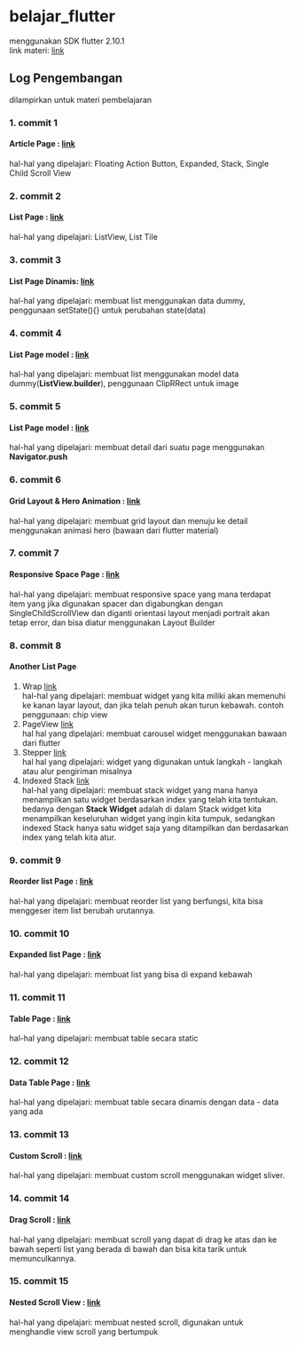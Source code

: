 # belajar_flutter
menggunakan SDK flutter 2.10.1  
link materi: [link](https://www.udemy.com/course/cara-cepat-belajar-flutter/)

## Log Pengembangan  
dilampirkan untuk materi pembelajaran  
<!-- 
### **UI List**
--------------------------- -->

### 1. commit 1  
#### Article Page : [link](https://github.com/muhammadfarros12/udemy-flutter-app/tree/a537896c5a8bc8d10fbf1f643fc96b96327b39d4)  
hal-hal yang dipelajari: Floating Action Button, Expanded, Stack, Single Child Scroll View  

### 2. commit 2  
#### List Page : [link](https://github.com/muhammadfarros12/udemy-flutter-app/tree/592d77a08a4db78dcff12e7d209e1343763194e3)  
hal-hal yang dipelajari: ListView, List Tile  

### 3. commit 3   
#### List Page Dinamis: [link](https://github.com/muhammadfarros12/udemy-flutter-app/tree/33c1402f15db6761629e84960e884ba89be5a08c)  
hal-hal yang dipelajari: membuat list menggunakan data dummy, penggunaan setState(){} untuk perubahan state(data)  

### 4. commit 4     
#### List Page model : [link](https://github.com/muhammadfarros12/udemy-flutter-app/tree/24f5b1e45fcf0b5d860e95f9553fd25ef740bf11)  
hal-hal yang dipelajari: membuat list menggunakan model data dummy(**ListView.builder**), penggunaan ClipRRect untuk image  

### 5. commit 5     
#### List Page model : [link](https://github.com/muhammadfarros12/udemy-flutter-app/tree/2ce9506d6e37159f6abf6062308869e7d545b676)  
hal-hal yang dipelajari: membuat detail dari suatu page menggunakan **Navigator.push** 

### 6. commit 6     
#### Grid Layout & Hero Animation : [link](https://github.com/muhammadfarros12/udemy-flutter-app/tree/2bc4cc5646a466fd939389b62716a8d556c22974)  
hal-hal yang dipelajari: membuat grid layout dan menuju ke detail menggunakan animasi hero (bawaan dari flutter material)

### 7. commit 7     
#### Responsive Space Page : [link](https://github.com/muhammadfarros12/udemy-flutter-app/tree/3c8f49094336e25da28d80015aa29ddcd4fcf343)  
hal-hal yang dipelajari: membuat responsive space yang mana terdapat item yang jika digunakan spacer dan digabungkan dengan SingleChildScrollView dan diganti orientasi layout menjadi portrait akan tetap error, dan bisa diatur menggunakan Layout Builder   

### 8. commit 8     
#### Another List Page
1. Wrap [link](https://github.com/muhammadfarros12/udemy-flutter-app/tree/49ad42d92038ee298933f0f4e192d7aacde1b8ec)  
hal-hal yang dipelajari: membuat widget yang kita miliki akan memenuhi ke kanan layar layout, dan jika telah penuh akan turun kebawah. contoh penggunaan: chip view   
3. PageView [link](https://github.com/muhammadfarros12/udemy-flutter-app/tree/67f68f0e7f37cb899a6eb4fb49b57b7012959fdb)  
hal hal yang dipelajari: membuat carousel widget menggunakan bawaan dari flutter  
5. Stepper [link](https://github.com/muhammadfarros12/udemy-flutter-app/tree/509c2074be1cfb601d3801c99a07519defe597e8)  
hal hal yang dipelajari: widget yang digunakan untuk langkah - langkah atau alur pengiriman misalnya  
7. Indexed Stack [link](https://github.com/muhammadfarros12/udemy-flutter-app/tree/f1b86f4cfd22b2248da0e007b2dc5dda73f84f81)    
hal-hal yang dipelajari: membuat stack widget yang mana hanya menampilkan satu widget berdasarkan index yang telah kita tentukan. bedanya dengan **Stack Widget** adalah di dalam Stack widget kita menampilkan keseluruhan widget yang ingin kita tumpuk, sedangkan indexed Stack hanya satu widget saja yang ditampilkan dan berdasarkan index yang telah kita atur.  

### 9. commit 9     
#### Reorder list Page : [link](https://github.com/muhammadfarros12/udemy-flutter-app/tree/5db62ae407a5e792015dd4d5c832c7238d0b77b4)  
hal-hal yang dipelajari: membuat reorder list yang berfungsi, kita bisa menggeser item list berubah urutannya.

### 10. commit 10     
#### Expanded list Page : [link](https://github.com/muhammadfarros12/udemy-flutter-app/tree/104f44cdbf06771ecc967416f70616271091f1e9)  
hal-hal yang dipelajari: membuat list yang bisa di expand kebawah

### 11. commit 11     
#### Table Page : [link](https://github.com/muhammadfarros12/udemy-flutter-app/tree/8c7b1c9e54bb3eb7d4c24ad161503c0814b7ba05)  
hal-hal yang dipelajari: membuat table secara static

### 12. commit 12     
#### Data Table Page : [link](https://github.com/muhammadfarros12/udemy-flutter-app/tree/91e6e2ba3d16b879609d14c766f1ee7025b06b1e)  
hal-hal yang dipelajari: membuat table secara dinamis dengan data - data yang ada

### 13. commit 13     
#### Custom Scroll : [link](https://github.com/muhammadfarros12/udemy-flutter-app/tree/293558f59d70d51b368647b944d9e57986b44989)  
hal-hal yang dipelajari: membuat custom scroll menggunakan widget sliver.

### 14. commit 14     
#### Drag Scroll : [link](https://github.com/muhammadfarros12/udemy-flutter-app/tree/c4e25c24287255f500eee133eb66b973e91510ff)  
hal-hal yang dipelajari: membuat scroll yang dapat di drag ke atas dan ke bawah seperti list yang berada di bawah dan bisa kita tarik untuk memunculkannya.

### 15. commit 15     
#### Nested Scroll View : [link](https://github.com/muhammadfarros12/udemy-flutter-app/tree/d5e874ebf0a228aabd7fe3eed362eb5ebb54633c)  
hal-hal yang dipelajari: membuat nested scroll, digunakan untuk menghandle view scroll yang bertumpuk 



